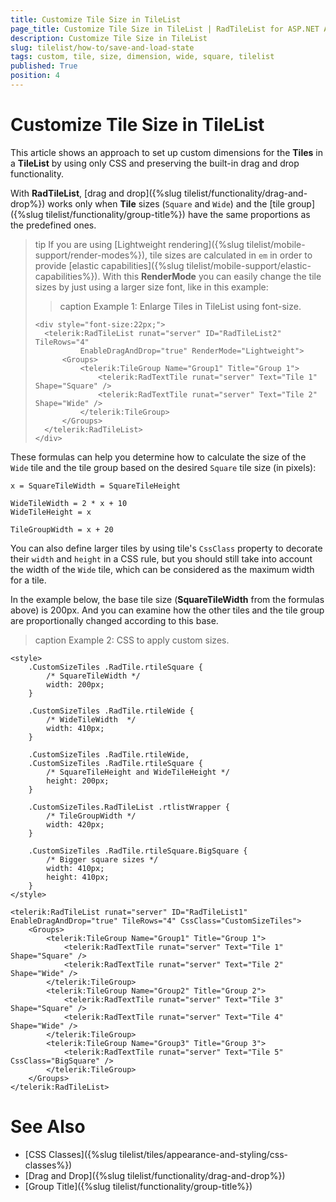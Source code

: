 ```yaml
---
title: Customize Tile Size in TileList
page_title: Customize Tile Size in TileList | RadTileList for ASP.NET AJAX Documentation
description: Customize Tile Size in TileList
slug: tilelist/how-to/save-and-load-state
tags: custom, tile, size, dimension, wide, square, tilelist
published: True
position: 4
---
```


# Customize Tile Size in TileList

This article shows an approach to set up custom dimensions for the **Tiles** in a **TileList** by using only CSS and preserving the built-in drag and drop functionality.

With **RadTileList**, [drag and drop]({%slug tilelist/functionality/drag-and-drop%}) works only when **Tile** sizes (`Square` and `Wide`) and the [tile group]({%slug tilelist/functionality/group-title%}) have the same proportions as the predefined ones.

>tip If you are using [Lightweight rendering]({%slug tilelist/mobile-support/render-modes%}), tile sizes are calculated in `em` in order to provide [elastic capabilities]({%slug tilelist/mobile-support/elastic-capabilities%}). With this **RenderMode** you can easily change the tile sizes by just using a larger size font, like in this example:
>
>>caption Example 1: Enlarge Tiles in TileList using font-size.
>```
><div style="font-size:22px;">
>   <telerik:RadTileList runat="server" ID="RadTileList2" TileRows="4"
>	        EnableDragAndDrop="true" RenderMode="Lightweight">
>	    <Groups>
>	        <telerik:TileGroup Name="Group1" Title="Group 1">
>	            <telerik:RadTextTile runat="server" Text="Tile 1" Shape="Square" />
>	            <telerik:RadTextTile runat="server" Text="Tile 2" Shape="Wide" />
>	        </telerik:TileGroup>
>       </Groups>
>   </telerik:RadTileList>
></div>
>```

These formulas can help you determine how to calculate the size of the `Wide` tile and the tile group based on the desired `Square` tile size (in pixels):

```
x = SquareTileWidth = SquareTileHeight
```

```
WideTileWidth = 2 * x + 10
WideTileHeight = x 
```

```
TileGroupWidth = x + 20
```

 

You can also define larger tiles by using tile's `CssClass` property to decorate their `width` and `height` in a CSS rule, but you should still take into account the width of the `Wide` tile, which can be considered as the maximum width for a tile. 

In the example below, the base tile size (**SquareTileWidth** from the formulas above) is 200px. And you can examine how the other tiles and the tile group are proportionally changed according to this base.

>caption Example 2: CSS to apply custom sizes.

````ASP.NET
<style>
    .CustomSizeTiles .RadTile.rtileSquare {
        /* SquareTileWidth */
        width: 200px;
    }

    .CustomSizeTiles .RadTile.rtileWide {
        /* WideTileWidth  */
        width: 410px;
    }

    .CustomSizeTiles .RadTile.rtileWide,
    .CustomSizeTiles .RadTile.rtileSquare {
        /* SquareTileHeight and WideTileHeight */
        height: 200px;
    }

    .CustomSizeTiles.RadTileList .rtlistWrapper {
        /* TileGroupWidth */
        width: 420px;
    }

    .CustomSizeTiles .RadTile.rtileSquare.BigSquare {
        /* Bigger square sizes */
        width: 410px;
        height: 410px;
    }
</style>

<telerik:RadTileList runat="server" ID="RadTileList1" EnableDragAndDrop="true" TileRows="4" CssClass="CustomSizeTiles">
    <Groups>
        <telerik:TileGroup Name="Group1" Title="Group 1">
            <telerik:RadTextTile runat="server" Text="Tile 1" Shape="Square" />
            <telerik:RadTextTile runat="server" Text="Tile 2" Shape="Wide" />
        </telerik:TileGroup>
        <telerik:TileGroup Name="Group2" Title="Group 2">
            <telerik:RadTextTile runat="server" Text="Tile 3" Shape="Square" />
            <telerik:RadTextTile runat="server" Text="Tile 4" Shape="Wide" />
        </telerik:TileGroup>
        <telerik:TileGroup Name="Group3" Title="Group 3">
            <telerik:RadTextTile runat="server" Text="Tile 5" CssClass="BigSquare" />
        </telerik:TileGroup>
    </Groups>
</telerik:RadTileList>
````

# See Also

 * [CSS Classes]({%slug tilelist/tiles/appearance-and-styling/css-classes%})
 * [Drag and Drop]({%slug tilelist/functionality/drag-and-drop%})
 * [Group Title]({%slug tilelist/functionality/group-title%})
